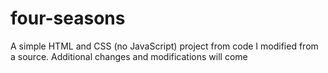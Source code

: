 # four-seasons
A simple HTML and CSS (no JavaScript) project from code I modified from a source. Additional changes and modifications will come
